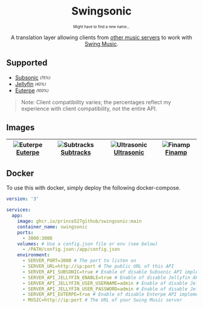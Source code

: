 <h1 align="center">Swingsonic</h1>

<p align="center"><sub><sup>Might have to find a new name...</sub></sup></p>

<p align="center">A translation layer allowing clients from <a href="#supported">other music servers</a> to work with <a href="https://github.com/swing-opensource/swingmusic">Swing Music</a>.</p>

## Supported

- [Subsonic](https://www.subsonic.org/pages/index.jsp) <sub><sup>*(75%)*</sub></sup>
- [Jellyfin](https://jellyfin.org/) <sub><sup>*(40%)*</sub></sup>
- [Euterpe](https://listen-to-euterpe.eu/) <sub><sup>*(100%)*</sub></sup>

> Note: Client compatibility varies; the percentages reflect my experience with client compatibility, not the entire API.

## Images

| ![Euterpe](https://api.serversmp.xyz/upload/66002233195e65d6b608bc1e.webp) <a href="https://github.com/ironsmile/euterpe-mobile" align="center">Euterpe</a> | ![Subtracks](https://api.serversmp.xyz/upload/66002232195e65d6b608bc1c.webp) <a href="https://github.com/austinried/subtracks" align="center">Subtracks</a> | ![Ultrasonic](https://api.serversmp.xyz/upload/6600222d195e65d6b608bc1a.webp) <a href="https://gitlab.com/ultrasonic/ultrasonic" align="center">Ultrasonic</a> | ![Finamp](https://api.serversmp.xyz/upload/6606fcd5195e65d6b608c1e6.webp) <a href="https://github.com/jmshrv/finamp" align="center">Finamp</a> |
|-------------------------------------------------------------------------------------------------------------------------------------------------------------|-------------------------------------------------------------------------------------------------------------------------------------------------------------|----------------------------------------------------------------------------------------------------------------------------------------------------------------|------------------------------------------------------------------------------------------------------------------------------------------------|

## Docker

To use this with docker, simply deploy the following docker-compose.

```yml
version: '3'

services:
  app:
    image: ghcr.io/prince527github/swingsonic:main
    container_name: swingsonic
    ports:
      - 3000:3000
    volumes: # Use a config.json file or env (see below)
      - /PATH/config.json:/app/config.json
    environment:
      - SERVER_PORT=3000 # The port to listen on
      - SERVER_URL=http://ip:port # The public URL of this API
      - SERVER_API_SUBSONIC=true # Enable of disable Subsonic API implementation
      - SERVER_API_JELLYFIN_ENABLE=true # Enable of disable Jellyfin API implementation
      - SERVER_API_JELLYFIN_USER_USERNAME=admin # Enable of disable Jellyfin API implementation
      - SERVER_API_JELLYFIN_USER_PASSWORD=admin # Enable of disable Jellyfin API implementation
      - SERVER_API_EUTERPE=true # Enable of disable Enterpe API implementation
      - MUSIC=http://ip:port # The URL of your Swing Music server
```

